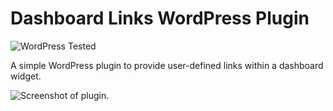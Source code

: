 # Dashboard Links WordPress Plugin

![WordPress Tested](https://img.shields.io/badge/wordpress-4.5.3%20tested-brightgreen.svg)

A simple WordPress plugin to provide user-defined links within a dashboard widget.

![Screenshot of plugin.](https://corenominal.org/wp-content/uploads/2016/07/dashboard-links-screenshot.png)
